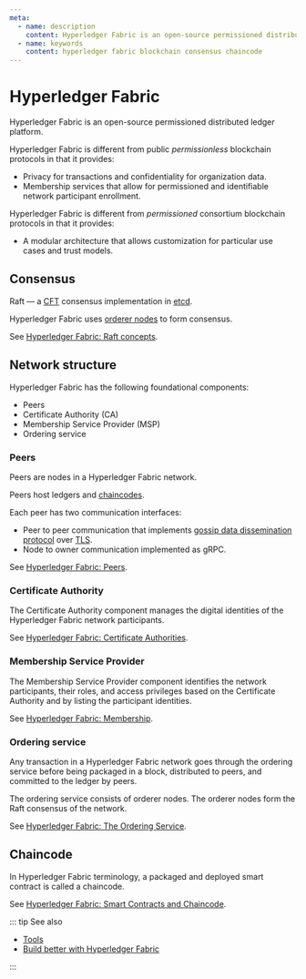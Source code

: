 ```yaml
---
meta:
  - name: description
    content: Hyperledger Fabric is an open-source permissioned distributed ledger platform. Learn about the Hyperledger Fabric consensus, network structure, and chaincodes.
  - name: keywords
    content: hyperledger fabric blockchain consensus chaincode
---
```


# Hyperledger Fabric

Hyperledger Fabric is an open-source permissioned distributed ledger platform.

Hyperledger Fabric is different from public *permissionless* blockchain protocols in that it provides:

* Privacy for transactions and confidentiality for organization data.
* Membership services that allow for permissioned and identifiable network participant enrollment.

Hyperledger Fabric is different from *permissioned* consortium blockchain protocols in that it provides:

* A modular architecture that allows customization for particular use cases and trust models.

## Consensus

Raft — a [CFT](/glossary/cft) consensus implementation in [etcd](https://etcd.io/).

Hyperledger Fabric uses [orderer nodes](#ordering-service) to form consensus.

See [Hyperledger Fabric: Raft concepts](https://hyperledger-fabric.readthedocs.io/en/latest/orderer/ordering_service.html#raft-concepts).

## Network structure

Hyperledger Fabric has the following foundational components:

* Peers
* Certificate Authority (CA)
* Membership Service Provider (MSP)
* Ordering service

### Peers

Peers are nodes in a Hyperledger Fabric network.

Peers host ledgers and [chaincodes](#chaincode).

Each peer has two communication interfaces:

* Peer to peer communication that implements [gossip data dissemination protocol](https://hyperledger-fabric.readthedocs.io/en/latest/gossip.html) over [TLS](https://hyperledger-fabric.readthedocs.io/en/latest/enable_tls.html).
* Node to owner communication implemented as gRPC.

See [Hyperledger Fabric: Peers](https://hyperledger-fabric.readthedocs.io/en/latest/peers/peers.html).

### Certificate Authority

The Certificate Authority component manages the digital identities of the Hyperledger Fabric network participants.

See [Hyperledger Fabric: Certificate Authorities](https://hyperledger-fabric.readthedocs.io/en/latest/identity/identity.html#certificate-authorities).

### Membership Service Provider

The Membership Service Provider component identifies the network participants, their roles, and access privileges based on the Certificate Authority and by listing the participant identities.

See [Hyperledger Fabric: Membership](https://hyperledger-fabric.readthedocs.io/en/latest/membership/membership.html).

### Ordering service

Any transaction in a Hyperledger Fabric network goes through the ordering service before being packaged in a block, distributed to peers, and committed to the ledger by peers.

The ordering service consists of orderer nodes. The orderer nodes form the Raft consensus of the network.

See [Hyperledger Fabric: The Ordering Service](https://hyperledger-fabric.readthedocs.io/en/latest/orderer/ordering_service.html).

## Chaincode

In Hyperledger Fabric terminology, a packaged and deployed smart contract is called a chaincode.

See [Hyperledger Fabric: Smart Contracts and Chaincode](https://hyperledger-fabric.readthedocs.io/en/latest/smartcontract/smartcontract.html).

::: tip See also

* [Tools](/operations/fabric/tools)
* <a href="https://chainstack.com/build-better-with-fabric/" target="_blank">Build better with Hyperledger Fabric</a>

:::
